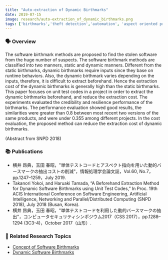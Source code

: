 ```yaml
---
title: "Auto-extraction of Dynamic Birthmarks"
date: 2019-07-15
image: research/auto-extraction_of_dynamic_birthmarks.png
tags: ['birthmarks','theft detection','automation', 'aspect oriented programming']
---
```


### :speaking_head: Overview

The software birthmark methods are proposed to find the stolen software from the huge number of suspects.
The software birthmark methods are classified into two manners, static and dynamic manners.
Different from the static birthmarks, dynamic birthmarks require inputs since they base on runtime behaviors.
Also, the dynamic birthmark varies depending on the inputs, therefore, it is difficult to extract beforehand.
Hence the extraction cost of the dynamic birthmarks is generally high than the static birthmarks.
This paper focuses on unit test codes in a project in order to extract the dynamic birthmarks beforehand, and reduce the extraction cost.
The experiments evaluated the credibility and resilience performance of the birthmarks.
The performance evaluation showed good results, the similarities were greater than 0.8 between most recent two versions of the same products, and were under 0.355 among different projects.
In the cost evaluation, the proposed method can reduce the extraction cost of dynamic birthmarks.

(Abstract from SNPD 2018)

### :books: Publications

* 横井 昂典，玉田 春昭，"単体テストコードとアスペクト指向を用いた動的バースマークの抽出コストの削減"，情報処理学会論文誌，Vol.60, No.7，pp.1247–1259，July 2019.
* Takanori Yokoi, and Haruaki Tamada, “A Beforehand Extraction Method for Dynamic Software Birthmarks using Unit Test Codes,” In Proc. 19th ACIS International Conference on Software Engineering, Artificial Intelligence, Networking and Parallel/Distributed Computing (SNPD 2018), July 2018 (Busan, Korea).
* 横井 昂典，玉田 春昭，"単体テストコードを利用した動的バースマークの抽出"，コンピュータセキュリティシンポジウム2017（CSS 2017），pp.1288–1294 (3C3-4)，October 2017（山形）.

### :mag_right: Related Research Topics

* [Concept of Software Birthmarks](../birthmark_concept)
* [Dynamic Software Birthmarks](../dynamic_birthmarks)
